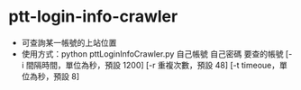 # ptt-login-info-crawler
- 可查詢某一帳號的上站位置
- 使用方式：python pttLoginInfoCrawler.py 自己帳號 自己密碼 要查的帳號 [-i 間隔時間，單位為秒，預設 1200] [-r 重複次數，預設 48] [-t timeoue，單位為秒，預設 8]

